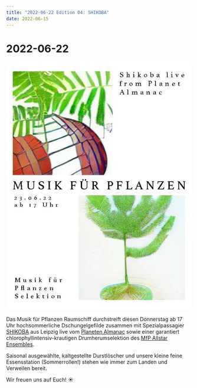 ```yaml
---
title: "2022-06-22 Edition 04: SHIKOBA"
date: 2022-06-15
---
```


# 2022-06-22

![](/220622.jpg)

Das Musik für Pflanzen Raumschiff durchstreift diesen Donnerstag ab 17 Uhr hochsommerliche Dschungelgefilde zusammen mit Spezialpassagier [SHIKOBA](https://soundcloud.com/shikobamakesnoize) aus Leipzig live vom [Planeten Almanac](https://soundcloud.com/planetalmanac) sowie einer garantiert chlorophyllintensiv-krautigen Drumherumselektion des [MfP Allstar Ensembles](about).

Saisonal ausgewählte, kaltgestellte Durstlöscher und unsere kleine feine Essensstation (Sommerrollen!) stehen wie immer zum Landen und Verweilen bereit.

Wir freuen uns auf Euch! ☀️
